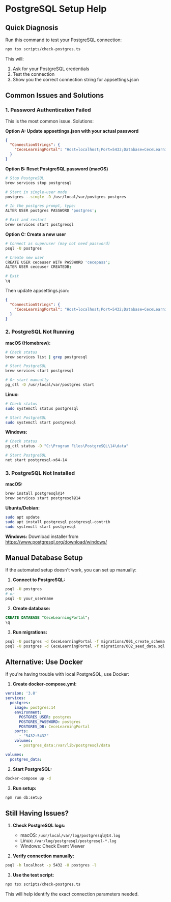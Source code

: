 # PostgreSQL Setup Help

## Quick Diagnosis

Run this command to test your PostgreSQL connection:
```bash
npx tsx scripts/check-postgres.ts
```

This will:
1. Ask for your PostgreSQL credentials
2. Test the connection
3. Show you the correct connection string for appsettings.json

## Common Issues and Solutions

### 1. Password Authentication Failed

This is the most common issue. Solutions:

**Option A: Update appsettings.json with your actual password**
```json
{
  "ConnectionStrings": {
    "CeceLearningPortal": "Host=localhost;Port=5432;Database=CeceLearningPortal;Username=postgres;Password=YOUR_ACTUAL_PASSWORD"
  }
}
```

**Option B: Reset PostgreSQL password (macOS)**
```bash
# Stop PostgreSQL
brew services stop postgresql

# Start in single-user mode
postgres --single -D /usr/local/var/postgres postgres

# In the postgres prompt, type:
ALTER USER postgres PASSWORD 'postgres';

# Exit and restart
brew services start postgresql
```

**Option C: Create a new user**
```bash
# Connect as superuser (may not need password)
psql -U postgres

# Create new user
CREATE USER ceceuser WITH PASSWORD 'cecepass';
ALTER USER ceceuser CREATEDB;

# Exit
\q
```

Then update appsettings.json:
```json
{
  "ConnectionStrings": {
    "CeceLearningPortal": "Host=localhost;Port=5432;Database=CeceLearningPortal;Username=ceceuser;Password=cecepass"
  }
}
```

### 2. PostgreSQL Not Running

**macOS (Homebrew):**
```bash
# Check status
brew services list | grep postgresql

# Start PostgreSQL
brew services start postgresql

# Or start manually
pg_ctl -D /usr/local/var/postgres start
```

**Linux:**
```bash
# Check status
sudo systemctl status postgresql

# Start PostgreSQL
sudo systemctl start postgresql
```

**Windows:**
```bash
# Check status
pg_ctl status -D "C:\Program Files\PostgreSQL\14\data"

# Start PostgreSQL
net start postgresql-x64-14
```

### 3. PostgreSQL Not Installed

**macOS:**
```bash
brew install postgresql@14
brew services start postgresql@14
```

**Ubuntu/Debian:**
```bash
sudo apt update
sudo apt install postgresql postgresql-contrib
sudo systemctl start postgresql
```

**Windows:**
Download installer from https://www.postgresql.org/download/windows/

## Manual Database Setup

If the automated setup doesn't work, you can set up manually:

1. **Connect to PostgreSQL:**
```bash
psql -U postgres
# or
psql -U your_username
```

2. **Create database:**
```sql
CREATE DATABASE "CeceLearningPortal";
\q
```

3. **Run migrations:**
```bash
psql -U postgres -d CeceLearningPortal -f migrations/001_create_schema.sql
psql -U postgres -d CeceLearningPortal -f migrations/002_seed_data.sql
```

## Alternative: Use Docker

If you're having trouble with local PostgreSQL, use Docker:

1. **Create docker-compose.yml:**
```yaml
version: '3.8'
services:
  postgres:
    image: postgres:14
    environment:
      POSTGRES_USER: postgres
      POSTGRES_PASSWORD: postgres
      POSTGRES_DB: CeceLearningPortal
    ports:
      - "5432:5432"
    volumes:
      - postgres_data:/var/lib/postgresql/data

volumes:
  postgres_data:
```

2. **Start PostgreSQL:**
```bash
docker-compose up -d
```

3. **Run setup:**
```bash
npm run db:setup
```

## Still Having Issues?

1. **Check PostgreSQL logs:**
   - macOS: `/usr/local/var/log/postgresql@14.log`
   - Linux: `/var/log/postgresql/postgresql-*.log`
   - Windows: Check Event Viewer

2. **Verify connection manually:**
```bash
psql -h localhost -p 5432 -U postgres -l
```

3. **Use the test script:**
```bash
npx tsx scripts/check-postgres.ts
```

This will help identify the exact connection parameters needed.